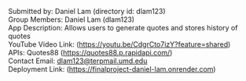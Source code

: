 Submitted by: Daniel Lam (directory id: dlam123)  
Group Members: Daniel Lam (dlam123)  
App Description: Allows users to generate quotes and stores history of quotes  
YouTube Video Link: (https://youtu.be/CdgrCto7izY?feature=shared)  
APIs: Quotes88 (https://quotes88.p.rapidapi.com/)  
Contact Email: dlam123@terpmail.umd.edu  
Deployment Link: (https://finalproject-daniel-lam.onrender.com)  
